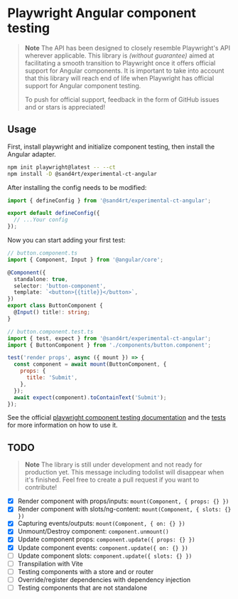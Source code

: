 # Playwright Angular component testing

> **Note**
> The API has been designed to closely resemble Playwright's API wherever applicable. This library is _(without guarantee)_ aimed at facilitating a smooth transition to Playwright once it offers official support for Angular components. It is important to take into account that this library will reach end of life when Playwright has official support for Angular component testing.
> 
> To push for official support, feedback in the form of GitHub issues and or stars is appreciated!

## Usage

First, install playwright and initialize component testing, then install the Angular adapter.

```sh
npm init playwright@latest -- --ct
npm install -D @sand4rt/experimental-ct-angular
```

After installing the config needs to be modified:

```ts
import { defineConfig } from '@sand4rt/experimental-ct-angular';

export default defineConfig({
  // ...Your config
});
```

Now you can start adding your first test:

```ts
// button.component.ts
import { Component, Input } from '@angular/core';

@Component({
  standalone: true,
  selector: 'button-component',
  template: `<button>{{title}}</button>`,
})
export class ButtonComponent {
  @Input() title!: string;
}
```

```jsx
// button.component.test.ts
import { test, expect } from '@sand4rt/experimental-ct-angular';
import { ButtonComponent } from './components/button.component';

test('render props', async ({ mount }) => {
  const component = await mount(ButtonComponent, {
    props: {
      title: 'Submit',
    },
  });
  await expect(component).toContainText('Submit');
});
```

See the official [playwright component testing documentation](https://playwright.dev/docs/test-components) and the [tests](ct-angular/tests) for more information on how to use it.

## TODO

> **Note**
> The library is still under development and not ready for production yet. This message including todolist will disappear when it's finished. Feel free to create a pull request if you want to contribute!

- [x] Render component with props/inputs: `mount(Component, { props: {} })`
- [x] Render component with slots/ng-content: `mount(Component, { slots: {} })`
- [x] Capturing events/outputs: `mount(Component, { on: {} })`
- [x] Unmount/Destroy component: `component.unmount()`
- [x] Update component props: `component.update({ props: {} })`
- [x] Update component events: `component.update({ on: {} })`
- [ ] Update component slots: `component.update({ slots: {} })`
- [ ] Transpilation with Vite
- [ ] Testing components with a store and or router
- [ ] Override/register dependencies with dependency injection
- [ ] Testing components that are not standalone
